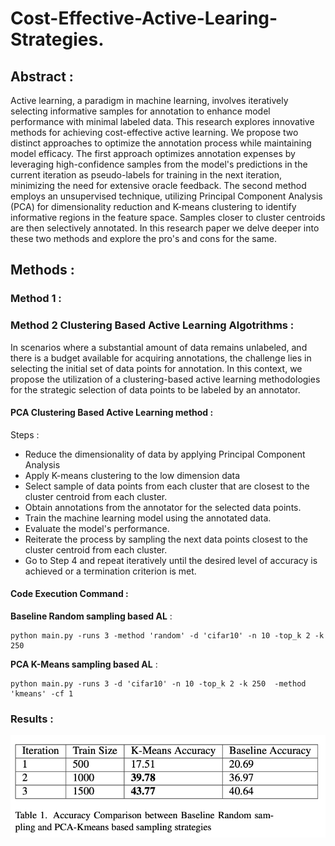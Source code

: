 # Cost-Effective-Active-Learing-Strategies.

## Abstract : 

Active learning, a paradigm in machine learning, involves iteratively selecting informative samples for annotation to enhance model performance with minimal labeled data. This research explores innovative methods for achieving cost-effective active learning. We propose two distinct approaches to optimize the annotation process while maintaining model efficacy. The first approach optimizes annotation expenses by leveraging high-confidence samples from the model's predictions in the current iteration as pseudo-labels for training in the next iteration, minimizing the need for extensive oracle feedback. The second method employs an unsupervised technique, utilizing Principal Component Analysis (PCA) for dimensionality reduction and K-means clustering to identify informative regions in the feature space. Samples closer to cluster centroids are then selectively annotated. In this research paper we delve deeper into these two methods and explore the pro's and cons for the same.


## Methods :

### Method 1 : 

### Method 2 Clustering Based Active Learning Algotrithms : 

In scenarios where a substantial amount of data remains unlabeled, and there is a budget available for acquiring annotations, the challenge lies in selecting the initial set of data points for annotation. In this context, we propose the utilization of a clustering-based active learning methodologies for the strategic selection of data points to be labeled by an annotator.

#### PCA Clustering Based Active Learning method : 

Steps : 

- Reduce the dimensionality of data by applying Principal Component Analysis
- Apply K-means clustering to the low dimension data 
- Select sample of data points from each cluster that are closest to the cluster centroid from each cluster.
- Obtain annotations from the annotator for the selected data points.
- Train the machine learning model using the annotated data.
- Evaluate the model's performance.
- Reiterate the process by sampling the next data points closest to the cluster centroid from each cluster.
- Go to Step 4 and repeat iteratively until the desired level of accuracy is achieved or a termination criterion is met.


#### Code Execution Command : 

**Baseline Random sampling based AL** : 

```
python main.py -runs 3 -method 'random' -d 'cifar10' -n 10 -top_k 2 -k 250
```

**PCA K-Means sampling based AL** : 

```
python main.py -runs 3 -d 'cifar10' -n 10 -top_k 2 -k 250  -method 'kmeans' -cf 1
```

### Results : 

![image info](https://github.com/sagaragrawal212/Cost-Effective-Active-Learing-Strategies/blob/main/ClusterBasedAL/results.png)
